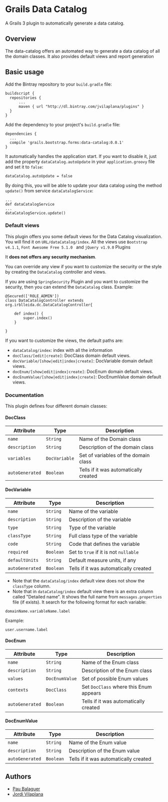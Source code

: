 # Grails Data Catalog
A Grails 3 plugin to automatically generate a data catalog.


## Overview
The data-catalog offers an automated way to generate a data catalog of all the domain classes. It also provides default views and report generation


## Basic usage
Add the Bintray repository to your `build.gradle` file:

```
buildscript {
  repositories {
      ...
      maven { url "http://dl.bintray.com/jvilaplana/plugins" }
  }
}
```

Add the dependency to your project's `build.gradle` file:

```
dependencies {
  ...
  compile 'grails.bootstrap.forms:data-catalog:0.0.1'
}
```

It automatically handles the application start. If you want to disable it, just add the property `dataCatalog.autoUpdate` in your `application.groovy` file and set it to `false`:

```
dataCatalog.autoUpdate = false
```

By doing this, you will be able to update your data catalog using the method `update()` from service `dataCatalogService`:

```
...
def dataCatalogService
...
dataCatalogService.update()
```

### Default views

This plugin offers you some default views for the Data Catalog visualization. You will find it on `URL/dataCatalog/index`.
All the views use `Bootstrap v4.1.1`, `Font Awesome Free 5.1.0 ` and `jQuery v1.9.0` Plugins

It **does not offers any security mechanism**.

You can override any view if you want to customize the security or the style by creating the `DataCatalog` controller and views.

If you are using `SpringSecurity` Plugin and you want to customize the security, then you can extend the `DataCatalog` class.
Example:
```
@Secured(['ROLE_ADMIN'])
class DataCatalogController extends org.irblleida.dc.DataCatalogController{

    def index() {
        super.index()
    }

}
```

If you want to customize the views, the default paths are:

 - `dataCatalog/index`: index with all the information
 - `docClass/[edit|create]`: DocClass domain default views.
 - `docVariable/[show|edit|index|create]`: DocVariable domain default views.
 - `docEnum/[show|edit|index|create]`: DocEnum domain default views.
 - `docEnumValue/[show|edit|index|create]`: DocEnumValue domain default views.


### Documentation

This plugin defines four different domain classes:

#### DocClass

| Attribute | Type | Description |
| --------- | ----------- | ----------- |
| `name` | `String` | Name of the Domain class |
| `description` | `String` | Description of the domain class | 
| `variables` | `DocVariable` | Set of variables of the domain class |
| `autoGenerated` | `Boolean` | Tells if it was automatically created |

#### DocVariable

| Attribute | Type | Description |
| --------- | ----------- | ----------- |
| `name` | `String` | Name of the variable |
| `description` | `String` | Description of the variable |
| `type` | `String` | Type of the variable |
| `classType` | `String` | Full class type of the variable |
| `code` | `String` | Code that defines the variable |
| `required` | `Boolean` | Set to `true` if it is not `nullable` |
| `defaultUnits` | `String` | Default measure units, if any |
| `autoGenerated` | `Boolean` | Tells if it was automatically created |

* Note that the `dataCatalog/index` default view does not show the `classType` column.
* Note that in `dataCatalog/index` default view there is an extra column called "Detailed name". It shows the full name from `messages.properties` file (if exists).
It search for the following format for each variable:
```
domainName.variableName.label
```
Example:
```
user.username.label
```

#### DocEnum

| Attribute | Type | Description |
| --------- | ----------- | ----------- |
| `name` | `String` | Name of the Enum class |
| `description` | `String` | Description of the Enum class | 
| `values` | `DocEnumValue` | Set of possible Enum values |
| `contexts` | `DocClass` | Set `DocClass` where this Enum appears |
| `autoGenerated` | `Boolean` | Tells if it was automatically created |

#### DocEnumValue

| Attribute | Type | Description |
| --------- | ----------- | ----------- |
| `name` | `String` | Name of the Enum value |
| `description` | `String` | Description of the Enum value | 
| `autoGenerated` | `Boolean` | Tells if it was automatically created |

## Authors

 - [Pau Balaguer](https://github.com/pbalaguer19)
 - [Jordi Vilaplana](https://github.com/jvilaplana)